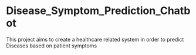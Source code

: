 # Disease_Symptom_Prediction_Chatbot
This project aims to create a healthcare related system in order to predict Diseases based on patient symptoms
